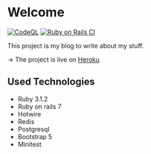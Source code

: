 
# Welcome

[![CodeQL](https://github.com/Rinyaresu/Blog/actions/workflows/codeql-analysis.yml/badge.svg)](https://github.com/Rinyaresu/Blog/actions/workflows/codeql-analysis.yml) [![Ruby on Rails CI](https://github.com/Rinyaresu/Blog/actions/workflows/rubyonrails.yml/badge.svg)](https://github.com/Rinyaresu/Blog/actions/workflows/rubyonrails.yml)

This project is my blog to write about my stuff.

-> The project is live on [Heroku](<https://kaique-blog.herokuapp.com/>)

## Used Technologies

- Ruby 3.1.2
- Ruby on rails 7
- Hotwire
- Redis
- Postgresql
- Bootstrap 5
- Minitest
